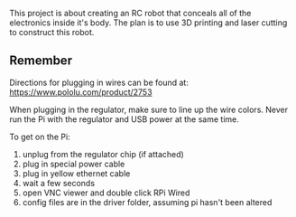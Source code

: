 This project is about creating an RC robot that conceals all of the electronics inside it's body.
The plan is to use 3D printing and laser cutting to construct this robot.

## Remember
Directions for plugging in wires can be found at:
https://www.pololu.com/product/2753

When plugging in the regulator, make sure to line up the wire colors.
Never run the Pi with the regulator and USB power at the same time.

To get on the Pi:
1) unplug from the regulator chip (if attached)
2) plug in special power cable
3) plug in yellow ethernet cable
4) wait a few seconds
5) open VNC viewer and double click RPi Wired
6) config files are in the driver folder, assuming pi hasn't been altered
